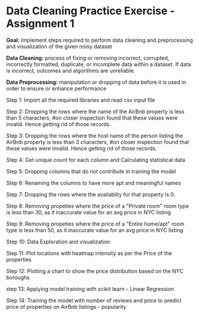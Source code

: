 # Data Cleaning Practice Exercise - Assignment 1

**Goal:** Implement steps required to perform data cleaning and preprocessing and visualization of the given noisy dataset 

**Data Cleaning:** process of fixing or removing incorrect, corrupted, incorrectly formatted, duplicate, or incomplete data within a dataset. If data is incorrect, outcomes and algorithms are unreliable.

**Data Preprocessing:** manipulation or dropping of data before it is used in order to ensure or enhance performance

Step 1: Import all the required libraries and read csv input file

Step 2:  Dropping the rows where the name of the AirBnb property is less than 5 characters, 
#on closer inspection found that these values were invalid. Hence getting rid of those records.

Step 3: Dropping the rows where the host name of the person listing the AirBnb property is less than 3 characters, 
#on closer inspection found that these values were invalid. Hence getting rid of those records.

Step 4:  Get unique count for each column and Calculating statistical data

Step 5: Dropping columns that do not contribute in training the model

Step 6: Renaming the columns to have more apt and meaningful names

Step 7: Dropping the rows where the availablity for that property is 0.

Step 8: Removing propeties where the price of a "Private room" room type is less than 30, as it inaccurate value for an avg price in NYC listing

Step 9: Removing propeties where the price of a "Entire home/apt" room type is less than 50, as it inaccurate value for an avg price in NYC listing

Step 10: Data Exploration and visualization 

Step 11: Plot locations with heatmap intensity as per the Price of the properties

Step 12: Plotting a chart to show the price distribution based on the NYC boroughs

step 13: Applying model training with scikit learn - Linear Regression

Step 14: Training the model with number of reviews and price to predict price of properties on AirBnb listings - popularity
